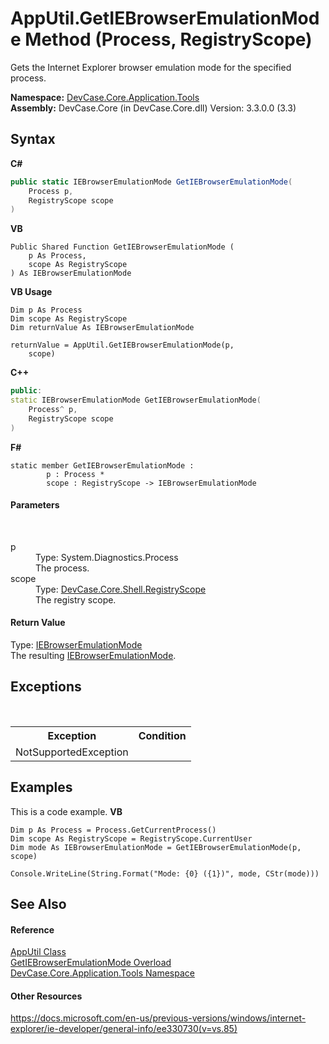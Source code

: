 # AppUtil.GetIEBrowserEmulationMode Method (Process, RegistryScope)
 

Gets the Internet Explorer browser emulation mode for the specified process.

**Namespace:**&nbsp;<a href="N_DevCase_Core_Application_Tools">DevCase.Core.Application.Tools</a><br />**Assembly:**&nbsp;DevCase.Core (in DevCase.Core.dll) Version: 3.3.0.0 (3.3)

## Syntax

**C#**<br />
``` C#
public static IEBrowserEmulationMode GetIEBrowserEmulationMode(
	Process p,
	RegistryScope scope
)
```

**VB**<br />
``` VB
Public Shared Function GetIEBrowserEmulationMode ( 
	p As Process,
	scope As RegistryScope
) As IEBrowserEmulationMode
```

**VB Usage**<br />
``` VB Usage
Dim p As Process
Dim scope As RegistryScope
Dim returnValue As IEBrowserEmulationMode

returnValue = AppUtil.GetIEBrowserEmulationMode(p, 
	scope)
```

**C++**<br />
``` C++
public:
static IEBrowserEmulationMode GetIEBrowserEmulationMode(
	Process^ p, 
	RegistryScope scope
)
```

**F#**<br />
``` F#
static member GetIEBrowserEmulationMode : 
        p : Process * 
        scope : RegistryScope -> IEBrowserEmulationMode 

```


#### Parameters
&nbsp;<dl><dt>p</dt><dd>Type: System.Diagnostics.Process<br />The process.</dd><dt>scope</dt><dd>Type: <a href="T_DevCase_Core_Shell_RegistryScope">DevCase.Core.Shell.RegistryScope</a><br />The registry scope.</dd></dl>

#### Return Value
Type: <a href="T_DevCase_Core_NET_IEBrowserEmulationMode">IEBrowserEmulationMode</a><br />The resulting <a href="T_DevCase_Core_NET_IEBrowserEmulationMode">IEBrowserEmulationMode</a>.

## Exceptions
&nbsp;<table><tr><th>Exception</th><th>Condition</th></tr><tr><td>NotSupportedException</td><td /></tr></table>

## Examples
This is a code example. 
**VB**<br />
``` VB
Dim p As Process = Process.GetCurrentProcess()
Dim scope As RegistryScope = RegistryScope.CurrentUser
Dim mode As IEBrowserEmulationMode = GetIEBrowserEmulationMode(p, scope)

Console.WriteLine(String.Format("Mode: {0} ({1})", mode, CStr(mode)))
```


## See Also


#### Reference
<a href="T_DevCase_Core_Application_Tools_AppUtil">AppUtil Class</a><br /><a href="Overload_DevCase_Core_Application_Tools_AppUtil_GetIEBrowserEmulationMode">GetIEBrowserEmulationMode Overload</a><br /><a href="N_DevCase_Core_Application_Tools">DevCase.Core.Application.Tools Namespace</a><br />

#### Other Resources
<a href="https://docs.microsoft.com/en-us/previous-versions/windows/internet-explorer/ie-developer/general-info/ee330730(v=vs.85)" target="_blank">https://docs.microsoft.com/en-us/previous-versions/windows/internet-explorer/ie-developer/general-info/ee330730(v=vs.85)</a><br />
